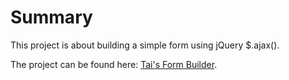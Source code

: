 # Summary
This project is about building a simple form using jQuery $.ajax().

The project can be found here:
[Tai's Form Builder](http://tiy-mikaelchen-wk4-form.surge.sh).
